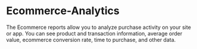 # Ecommerce-Analytics
The Ecommerce reports allow you to analyze purchase activity on your site or app. You can see product and transaction information, average order value, ecommerce conversion rate, time to purchase, and other data.
